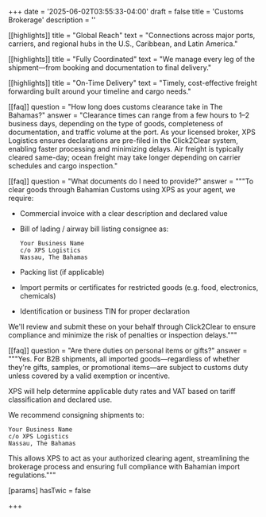 +++
date = '2025-06-02T03:55:33-04:00'
draft = false
title = 'Customs Brokerage'
description = ''

[[highlights]]
title = "Global Reach"
text = "Connections across major ports, carriers, and regional hubs in the U.S., Caribbean, and Latin America."

[[highlights]]
title = "Fully Coordinated"
text = "We manage every leg of the shipment—from booking and documentation to final delivery."

[[highlights]]
title = "On-Time Delivery"
text = "Timely, cost-effective freight forwarding built around your timeline and cargo needs."

[[faq]]
question = "How long does customs clearance take in The Bahamas?"
answer = "Clearance times can range from a few hours to 1–2 business days, depending on the type of goods, completeness of documentation, and traffic volume at the port. As your licensed broker, XPS Logistics ensures declarations are pre-filed in the Click2Clear system, enabling faster processing and minimizing delays. Air freight is typically cleared same-day; ocean freight may take longer depending on carrier schedules and cargo inspection."

[[faq]]
question = "What documents do I need to provide?"
answer = """To clear goods through Bahamian Customs using XPS as your agent, we require:

- Commercial invoice with a clear description and declared value  
- Bill of lading / airway bill listing consignee as:  
  ```
  Your Business Name  
  c/o XPS Logistics  
  Nassau, The Bahamas
  ```
  
- Packing list (if applicable)  
- Import permits or certificates for restricted goods (e.g. food, electronics, chemicals)  
- Identification or business TIN for proper declaration  

We'll review and submit these on your behalf through Click2Clear to ensure compliance and minimize the risk of penalties or inspection delays."""

[[faq]]
question = "Are there duties on personal items or gifts?"
answer = """Yes. For B2B shipments, all imported goods—regardless of whether they're gifts, samples, or promotional items—are subject to customs duty unless covered by a valid exemption or incentive.

XPS will help determine applicable duty rates and VAT based on tariff classification and declared use.

We recommend consigning shipments to:
```
Your Business Name
c/o XPS Logistics
Nassau, The Bahamas
```

This allows XPS to act as your authorized clearing agent, streamlining the brokerage process and ensuring full compliance with Bahamian import regulations."""

[params]
  hasTwic = false

+++
